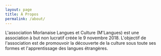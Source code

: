 ```yaml
---
layout: page
title: À Propos
permalink: /about/
---
```


L'association Morlanaise Langues et Culture (M'Langues) est une association à
but non lucratif créée le 9 novembre 2018. L'objectif de l'association est de
promouvoir la découverte de la culture sous toute ses formes et l'apprentissage
des langues étrangères.
